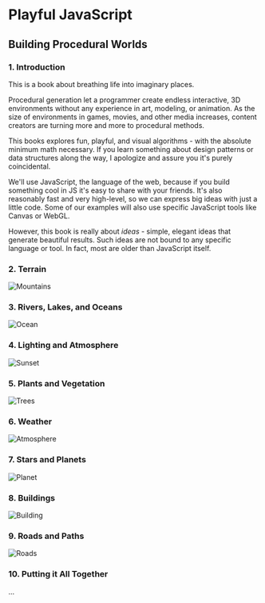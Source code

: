 # Playful JavaScript
## Building Procedural Worlds

### 1. Introduction

This is a book about breathing life into imaginary places.

Procedural generation let a programmer create endless interactive, 3D environments
without any experience in art, modeling, or animation.
As the size of environments in games, movies, and other media increases,
content creators are turning more and more to procedural methods. 

This books explores fun, playful, and visual algorithms - with the absolute minimum math necessary.
If you learn something about design patterns or data structures along the way,
I apologize and assure you it's purely coincidental.

We'll use JavaScript, the language of the web, because if you build something cool in JS it's easy to share with your friends.
It's also reasonably fast and very high-level, so we can express big ideas with just a little code.
Some of our examples will also use specific JavaScript tools like Canvas or WebGL.

However, this book is really about *ideas* -
simple, elegant ideas that generate beautiful results.
Such ideas are not bound to any specific language or tool.
In fact, most are older than JavaScript itself.

### 2. Terrain

![Mountains](http://www.decarpentier.nl/wp-content/uploads/scape_ridge_mountains.jpg)

### 3. Rivers, Lakes, and Oceans

![Ocean](http://unigine.com/articles/130605-procedural-content-generation/full/32_oilrush_ocean_bottom1.jpg)

### 4. Lighting and Atmosphere

![Sunset](http://fc09.deviantart.net/fs4/i/2004/243/a/8/Paradise_Lost____Terragen.jpg)

### 5. Plants and Vegetation

![Trees](http://i.stack.imgur.com/hnV97.jpg)

### 6. Weather

![Atmosphere](http://users.jyu.fi/~trenk/pics/procedural05.jpg)

### 7. Stars and Planets

![Planet](http://fc01.deviantart.net/fs48/f/2009/204/d/d/Procedural_Planet_Test_Set_8_by_nvseal.jpg)

### 8. Buildings

![Building](http://2.bp.blogspot.com/-VnpwHa-lKbU/T0ieBqQvAYI/AAAAAAAAAyY/LLm4mb_r_v0/s1600/demohouse.png)

### 9. Roads and Paths

![Roads](http://i1.ytimg.com/vi/4dIiXpCwnHs/maxresdefault.jpg)

### 10. Putting it All Together

...
